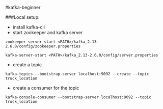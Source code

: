 #kafka-beginner

###Local setup:

- install kafka-cli
- start zookeeper and kafka server

`zookeeper-server-start <PATH>/kafka_2.13-2.6.0/config/zookeeper.properties`

`kafka-server-start <PATH>/kafka_2.13-2.6.0/config/server.properties`

- create a topic

`kafka-topics --bootstrap-server localhost:9092 --create --topic truck_location`

- create a consumer for the topic

`kafka-console-consumer --bootstrap-server localhost:9092 --topic truck_location`
